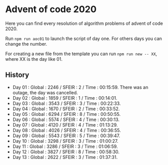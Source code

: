 # Advent of code 2020

Here you can find every resolution of algorithm problems of advent of code 2020.

Run `npm run aoc01` to launch the script of day one. For others days you can change the number.

For creating a new file from the template you can run `npm run new -- XX`, where XX is the day like 01.

## History

- Day 01 : Global : 2246 / SFEIR : 2 / Time : 00:15:59. There was an outage, the day was cancelled.
- Day 02 : Global : 1859 / SFEIR : 1 / Time : 00:14:01.
- Day 03 : Global : 3543 / SFEIR : 3 / Time : 00:22:33.
- Day 04 : Global : 1670 / SFEIR : 2 / Time : 00:33:52.
- Day 05 : Global : 6294 / SFEIR : 8 / Time : 00:50:55.
- Day 06 : Global : 5574 / SFEIR : 4 / Time : 00:30:13.
- Day 07 : Global : 4120 / SFEIR : 4 / Time : 01:13:29.
- Day 08 : Global : 4026 / SFEIR : 4 / Time : 00:36:55.
- Day 09 : Global : 5543 / SFEIR : 5 / Time : 00:39:47.
- Day 10 : Global : 3298 / SFEIR : 3 / Time : 01:00:27.
- Day 11 : Global : 3286 / SFEIR : 3 / Time : 01:06:59.
- Day 12 : Global : 3827 / SFEIR : 8 / Time : 00:58:30.
- Day 13 : Global : 2622 / SFEIR : 3 / Time : 01:37:31.